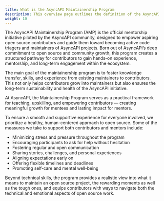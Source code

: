 ```yaml
---
title: What is the AsyncAPI Maintainership Program
description: This overview page outlines the definition of the AsyncAPI Maintainership Program
weight: 10
---
```


The AsyncAPI Maintainership Program (AMP) is the official mentorship initiative piloted by the AsyncAPI community, designed to empower aspiring open source contributors and guide them toward becoming active code triagers and maintainers of AsyncAPI projects. Born out of AsyncAPI’s deep commitment to open source and community growth, this program creates a structured pathway for contributors to gain hands-on experience, mentorship, and long-term engagement within the ecosystem.

The main goal of the maintainership program is to foster knowledge transfer, skills, and experience from existing maintainers to contributors. This not only helps contributors grow into maintainers but also ensures the long-term sustainability and health of the AsyncAPI initiative.

At AsyncAPI, the Maintainership Program serves as a practical framework for teaching, upskilling, and empowering contributors — creating meaningful growth for mentees and lasting impact for mentors.

To ensure a smooth and supportive experience for everyone involved, we prioritize a healthy, human-centered approach to open source. Some of the measures we take to support both contributors and mentors include:

- Minimizing stress and pressure throughout the program
- Encouraging participants to ask for help without hesitation
- Fostering regular and open communication
- Sharing stories, challenges, and personal experiences
- Aligning expectations early on
- Offering flexible timelines and deadlines
- Promoting self-care and mental well-being

Beyond technical skills, the program provides a realistic view into what it means to maintain an open source project, the rewarding moments as well as the tough ones, and equips contributors with ways to navigate both the technical and emotional aspects of open source work.